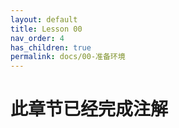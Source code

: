 ```yaml
---
layout: default
title: Lesson 00
nav_order: 4
has_children: true
permalink: docs/00-准备环境
---
```


# 此章节已经完成注解